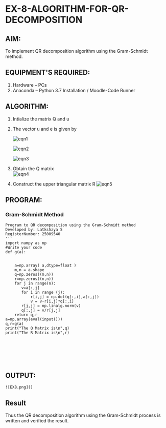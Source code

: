 # EX-8-ALGORITHM-FOR-QR-DECOMPOSITION
## AIM:
To implement QR decomposition algorithm using the Gram-Schmidt method.
## EQUIPMENT'S REQUIRED:
1.	Hardware – PCs
2.	Anaconda – Python 3.7 Installation / Moodle-Code Runner
## ALGORITHM:
1.	Intialize the matrix Q and u
2.	The vector u and e is given by

    ![eqn1](./ex4.jpg)

    ![eqn2](./ex6.jpg)

    ![eqn3](./ex3.jpg)

3.	Obtain the Q matrix   
    ![eqn4](./ex1.jpg)
4.	Construct the upper triangular matrix R
    ![eqn5](./ex2.jpg)



## PROGRAM:
### Gram-Schmidt Method
``` 
Program to QR decomposition using the Gram-Schmidt method
Developed by: Latkshaya S
RegisterNumber: 25009540
'''
import numpy as np
#Write your code
def g(a):
    
    
    a=np.array( a,dtype=float )
    m,n = a.shape
    q=np.zeros((m,n))
    r=np.zeros((n,n))
    for j in range(n):
       v=a[:,j]
       for i in range (j):
           r[i,j] = np.dot(q[:,i],a[:,j])
           v = v-r[i,j]*q[:,i]
       r[j,j] = np.linalg.norm(v)
       q[:,j] = v/r[j,j]
    return q,r
a=np.array(eval(input()))
q,r=g(a)
print("The Q Matrix is\n",q)
print("The R Matrix is\n",r)







```

## OUTPUT:
```
![EX8.png]()
```

## Result
Thus the QR decomposition algorithm using the Gram-Schmidt process is written and verified the result.
